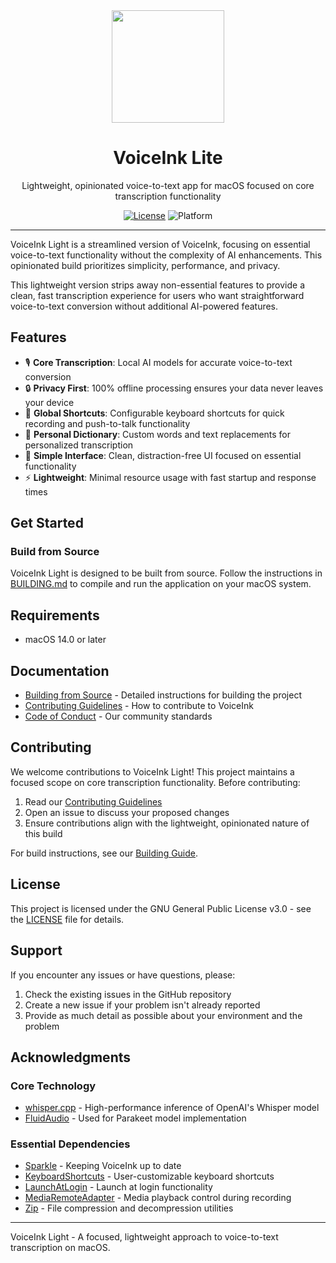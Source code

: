 <div align="center">
  <img src="VoiceInk/Assets.xcassets/AppIcon.appiconset/256-mac.png" width="180" height="180" />
  <h1>VoiceInk Lite</h1>
  <p>Lightweight, opinionated voice-to-text app for macOS focused on core transcription functionality</p>

[![License](https://img.shields.io/badge/License-GPL%20v3-blue.svg)](https://www.gnu.org/licenses/gpl-3.0)
![Platform](https://img.shields.io/badge/platform-macOS%2014.0%2B-brightgreen)

</div>

---

VoiceInk Light is a streamlined version of VoiceInk, focusing on essential voice-to-text functionality without the complexity of AI enhancements. This opinionated build prioritizes simplicity, performance, and privacy.

This lightweight version strips away non-essential features to provide a clean, fast transcription experience for users who want straightforward voice-to-text conversion without additional AI-powered features.

## Features

- 🎙️ **Core Transcription**: Local AI models for accurate voice-to-text conversion
- 🔒 **Privacy First**: 100% offline processing ensures your data never leaves your device
- 🎯 **Global Shortcuts**: Configurable keyboard shortcuts for quick recording and push-to-talk functionality
- 📝 **Personal Dictionary**: Custom words and text replacements for personalized transcription
- 🔧 **Simple Interface**: Clean, distraction-free UI focused on essential functionality
- ⚡ **Lightweight**: Minimal resource usage with fast startup and response times

## Get Started

### Build from Source

VoiceInk Light is designed to be built from source. Follow the instructions in [BUILDING.md](BUILDING.md) to compile and run the application on your macOS system.

## Requirements

- macOS 14.0 or later

## Documentation

- [Building from Source](BUILDING.md) - Detailed instructions for building the project
- [Contributing Guidelines](CONTRIBUTING.md) - How to contribute to VoiceInk
- [Code of Conduct](CODE_OF_CONDUCT.md) - Our community standards

## Contributing

We welcome contributions to VoiceInk Light! This project maintains a focused scope on core transcription functionality. Before contributing:

1. Read our [Contributing Guidelines](CONTRIBUTING.md)
2. Open an issue to discuss your proposed changes
3. Ensure contributions align with the lightweight, opinionated nature of this build

For build instructions, see our [Building Guide](BUILDING.md).

## License

This project is licensed under the GNU General Public License v3.0 - see the [LICENSE](LICENSE) file for details.

## Support

If you encounter any issues or have questions, please:

1. Check the existing issues in the GitHub repository
2. Create a new issue if your problem isn't already reported
3. Provide as much detail as possible about your environment and the problem

## Acknowledgments

### Core Technology

- [whisper.cpp](https://github.com/ggerganov/whisper.cpp) - High-performance inference of OpenAI's Whisper model
- [FluidAudio](https://github.com/FluidInference/FluidAudio) - Used for Parakeet model implementation

### Essential Dependencies

- [Sparkle](https://github.com/sparkle-project/Sparkle) - Keeping VoiceInk up to date
- [KeyboardShortcuts](https://github.com/sindresorhus/KeyboardShortcuts) - User-customizable keyboard shortcuts
- [LaunchAtLogin](https://github.com/sindresorhus/LaunchAtLogin) - Launch at login functionality
- [MediaRemoteAdapter](https://github.com/ejbills/mediaremote-adapter) - Media playback control during recording
- [Zip](https://github.com/marmelroy/Zip) - File compression and decompression utilities

---

VoiceInk Light - A focused, lightweight approach to voice-to-text transcription on macOS.
